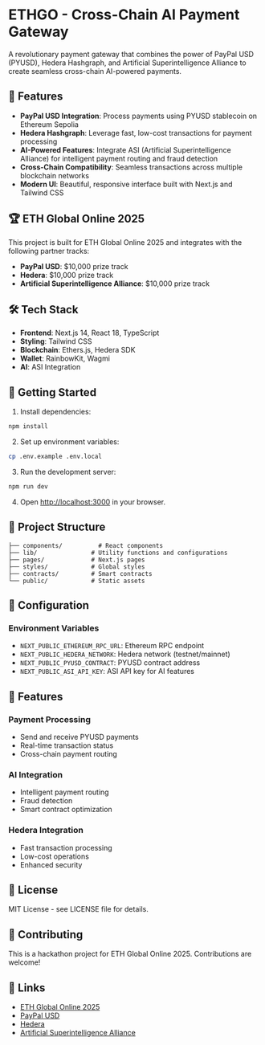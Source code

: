 # ETHGO - Cross-Chain AI Payment Gateway

A revolutionary payment gateway that combines the power of PayPal USD (PYUSD), Hedera Hashgraph, and Artificial Superintelligence Alliance to create seamless cross-chain AI-powered payments.

## 🚀 Features

- **PayPal USD Integration**: Process payments using PYUSD stablecoin on Ethereum Sepolia
- **Hedera Hashgraph**: Leverage fast, low-cost transactions for payment processing
- **AI-Powered Features**: Integrate ASI (Artificial Superintelligence Alliance) for intelligent payment routing and fraud detection
- **Cross-Chain Compatibility**: Seamless transactions across multiple blockchain networks
- **Modern UI**: Beautiful, responsive interface built with Next.js and Tailwind CSS

## 🏆 ETH Global Online 2025

This project is built for ETH Global Online 2025 and integrates with the following partner tracks:

- **PayPal USD**: $10,000 prize track
- **Hedera**: $10,000 prize track  
- **Artificial Superintelligence Alliance**: $10,000 prize track

## 🛠️ Tech Stack

- **Frontend**: Next.js 14, React 18, TypeScript
- **Styling**: Tailwind CSS
- **Blockchain**: Ethers.js, Hedera SDK
- **Wallet**: RainbowKit, Wagmi
- **AI**: ASI Integration

## 🚀 Getting Started

1. Install dependencies:
```bash
npm install
```

2. Set up environment variables:
```bash
cp .env.example .env.local
```

3. Run the development server:
```bash
npm run dev
```

4. Open [http://localhost:3000](http://localhost:3000) in your browser.

## 📁 Project Structure

```
├── components/          # React components
├── lib/               # Utility functions and configurations
├── pages/             # Next.js pages
├── styles/            # Global styles
├── contracts/         # Smart contracts
└── public/            # Static assets
```

## 🔧 Configuration

### Environment Variables

- `NEXT_PUBLIC_ETHEREUM_RPC_URL`: Ethereum RPC endpoint
- `NEXT_PUBLIC_HEDERA_NETWORK`: Hedera network (testnet/mainnet)
- `NEXT_PUBLIC_PYUSD_CONTRACT`: PYUSD contract address
- `NEXT_PUBLIC_ASI_API_KEY`: ASI API key for AI features

## 🎯 Features

### Payment Processing
- Send and receive PYUSD payments
- Real-time transaction status
- Cross-chain payment routing

### AI Integration
- Intelligent payment routing
- Fraud detection
- Smart contract optimization

### Hedera Integration
- Fast transaction processing
- Low-cost operations
- Enhanced security

## 📝 License

MIT License - see LICENSE file for details.

## 🤝 Contributing

This is a hackathon project for ETH Global Online 2025. Contributions are welcome!

## 🔗 Links

- [ETH Global Online 2025](https://ethglobal.com/events/ethonline2025)
- [PayPal USD](https://www.paypal.com/us/smarthelp/article/what-is-paypal-usd-faq-about-our-stablecoin)
- [Hedera](https://hedera.com/)
- [Artificial Superintelligence Alliance](https://www.asi.foundation/)
